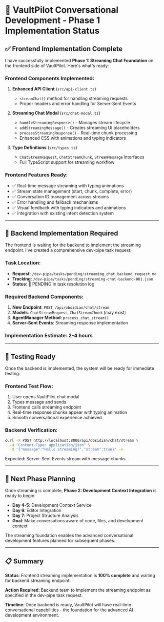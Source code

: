 # 🚀 VaultPilot Conversational Development - Phase 1 Implementation Status

## ✅ Frontend Implementation Complete

I have successfully implemented **Phase 1: Streaming Chat Foundation** on the frontend side of VaultPilot. Here's what's ready:

### **Frontend Components Implemented:**

1. **Enhanced API Client** (`src/api-client.ts`)
   - `streamChat()` method for handling streaming requests
   - Proper headers and error handling for Server-Sent Events

2. **Streaming Chat Modal** (`src/chat-modal.ts`)
   - `handleStreamingResponse()` - Manages stream lifecycle
   - `addStreamingMessage()` - Creates streaming UI placeholders
   - `processStreamingResponse()` - Real-time chunk processing
   - Enhanced CSS with animations and typing indicators

3. **Type Definitions** (`src/types.ts`)
   - `ChatStreamRequest`, `ChatStreamChunk`, `StreamMessage` interfaces
   - Full TypeScript support for streaming workflow

### **Frontend Features Ready:**
- ✅ Real-time message streaming with typing animations
- ✅ Stream state management (start, chunk, complete, error)
- ✅ Conversation ID management across streams  
- ✅ Error handling and fallback mechanisms
- ✅ Visual feedback with typing indicators and animations
- ✅ Integration with existing intent detection system

---

## 🚧 Backend Implementation Required

The frontend is waiting for the backend to implement the streaming endpoint. I've created a comprehensive dev-pipe task request:

### **Task Location:**
- **Request**: `/dev-pipe/tasks/pending/streaming_chat_backend_request.md`
- **Tracking**: `/dev-pipe/tasks/pending/streaming-chat-backend-001.json`
- **Status**: 🚧 PENDING in task resolution log

### **Required Backend Components:**

1. **New Endpoint**: `POST /api/obsidian/chat/stream`
2. **Models**: `ChatStreamRequest`, `ChatStreamChunk` (may exist)
3. **AgentManager Method**: `process_chat_stream()` 
4. **Server-Sent Events**: Streaming response implementation

### **Implementation Estimate:** 2-4 hours

---

## 🎯 Testing Ready

Once the backend is implemented, the system will be ready for immediate testing:

### **Frontend Test Flow:**
1. User opens VaultPilot chat modal
2. Types message and sends
3. Frontend calls streaming endpoint
4. Real-time response chunks appear with typing animation
5. Smooth conversational experience achieved

### **Backend Verification:**
```bash
curl -X POST http://localhost:8000/api/obsidian/chat/stream \
  -H "Content-Type: application/json" \
  -d '{"message":"Hello streaming!","stream":true}' -v
```

Expected: Server-Sent Events stream with message chunks.

---

## 🚀 Next Phase Planning

Once streaming is complete, **Phase 2: Development Context Integration** is ready to begin:

- **Day 4-5**: Development Context Service
- **Day 6**: Editor Integration  
- **Day 7**: Project Structure Analysis
- **Goal**: Make conversations aware of code, files, and development context

The streaming foundation enables the advanced conversational development features planned for subsequent phases.

---

## 📋 Summary

**Status**: Frontend streaming implementation is **100% complete** and waiting for backend streaming endpoint.

**Action Required**: Backend team to implement the streaming endpoint as specified in the dev-pipe task request.

**Timeline**: Once backend is ready, VaultPilot will have real-time conversational capabilities - the foundation for the advanced AI development environment.
